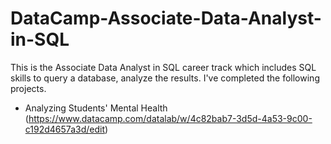 # DataCamp-Associate-Data-Analyst-in-SQL
This is the Associate Data Analyst in SQL career track which includes SQL skills to query a database, analyze the results.
I've completed the following projects.
* Analyzing Students' Mental Health
(https://www.datacamp.com/datalab/w/4c82bab7-3d5d-4a53-9c00-c192d4657a3d/edit)
